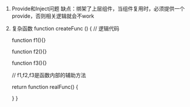 1. Provide和Inject问题
缺点：绑架了上层组件，当组件复用时，必须提供一个provide，否则相关逻辑就会不work

2. 复杂函数
function createFunc () {
    // 逻辑代码

    function f1(){}

    function f2(){}

    function f3(){}

    // f1,f2,f3是函数内部的辅助方法

    return function realFunc() {

    }
}
